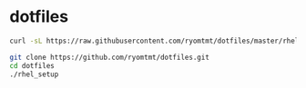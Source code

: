 # dotfiles

```bash
curl -sL https://raw.githubusercontent.com/ryomtmt/dotfiles/master/rhel_setup | bash
```

```bash
git clone https://github.com/ryomtmt/dotfiles.git
cd dotfiles
./rhel_setup
```
